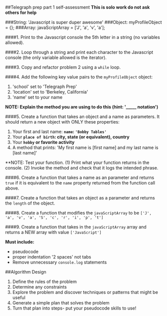 ##Telegraph prep part 1 self-assessment
**This is solo work do not ask others for help**

###String: 'Javascript is super duper awesome'
###Object: myProfileObject = {};
###Array: javaScriptArray = ['J', 'a', 'v', 'a'];

####1. Print to the Javascript console the 5th letter in a string (no variables allowed).

####2. Loop through a string and print each character to the Javascript console (the only variable allowed is the iterator).

####3. Copy and refactor problem 2 using a `while` loop.

####4. Add the following key value pairs to the `myProfileObject` object: 
  1. 'school' set to 'Telegraph Prep'
  2. 'location' set to 'Berkeley, California'
  3. 'name' set to your name

  **NOTE: Explain the method you are using to do this (hint: '_____ notation')**

####5. Create a function that takes an object and a name as parameters. It should return a new object with ONLY these properties:
  1. Your first and last name: **`name`: `'Bobby Tables'`**
  2. Your **`place of birth`: city, state (or equivalent), country**
  3. Your **`hobby` or favorite activity**
  4. A method that prints: 'My first name is [first name] and my last name is [last name]' 

**NOTE: Test your function. 
  (1) Print what your function returns in the console. 
  (2) Invoke the method and check that it logs the intended phrase.

####6. Create a function that takes a name as an parameter and returns `true` if it is equivalent to the `name` property returned from the function call above.

####7. Create a function that takes an object as a parameter and returns the `length` of the object.

####8. Create a function that modifies the `javaScriptArray` to be `['J', 'a', 'v', 'a', 'S', 'c', 'r', 'i', 'p', 't']`

####9. Create a function that takes in the `javaScriptArray` array and returns a NEW array with value `['JavaScript']`


**Must include:**
- pseudocode
- proper indentation '2 spaces' not tabs
- Remove unnecessary `console.log` statements

##Algorithm Design
1. Define the rules of the problem
2. Determine any constraints
3. Explore the problem and discover techniques or patterns that might be useful
4. Generate a simple plan that solves the problem
5. Turn that plan into steps- put your pseudocode skills to use!


